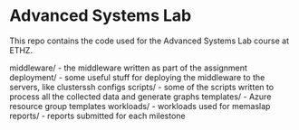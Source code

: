 Advanced Systems Lab
====================

This repo contains the code used for the Advanced Systems Lab course at ETHZ.

middleware/ - the middleware written as part of the assignment
deployment/ - some useful stuff for deploying the middleware to the servers, like clusterssh configs
scripts/ - some of the scripts written to process all the collected data and generate graphs
templates/ - Azure resource group templates
workloads/ - workloads used for memaslap
reports/ - reports submitted for each milestone

